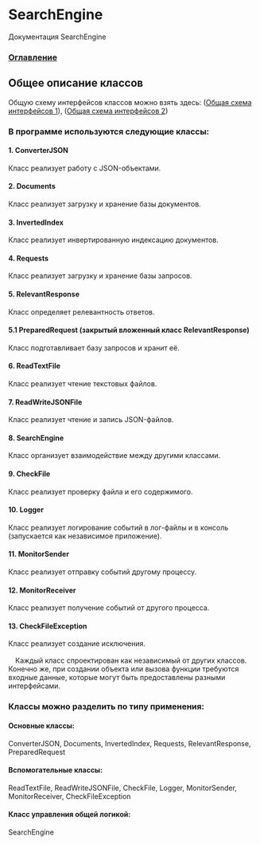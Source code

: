 # SearchEngine
Документация SearchEngine

### [Оглавление](../index.md)

## Общее описание классов
Общую схему интерфейсов классов можно взять здесь: (<a id="raw-url" href="https://raw.githubusercontent.com/AVKazmirchuk/SearchEngine/master/general-scheme.png">Общая схема интерфейсов 1</a>), (<a id="raw-url" href="https://raw.githubusercontent.com/AVKazmirchuk/SearchEngine/master/general-scheme2.png">Общая схема интерфейсов 2</a>)

### В программе используются следующие классы:

#### 1. ConverterJSON
Класс реализует работу с JSON-объектами.
#### 2. Documents
Класс реализует загрузку и хранение базы документов.
#### 3. InvertedIndex
Класс реализует инвертированную индексацию документов.
#### 4. Requests
Класс реализует загрузку и хранение базы запросов.
#### 5. RelevantResponse
Класс определяет релевантность ответов.
#### 5.1 PreparedRequest (закрытый вложенный класс RelevantResponse)
Класс подготавливает базу запросов и хранит её.
#### 6. ReadTextFile
Класс реализует чтение текстовых файлов.
#### 7. ReadWriteJSONFile
Класс реализует чтение и запись JSON-файлов.
#### 8. SearchEngine
Класс организует взаимодействие между другими классами.
#### 9. CheckFile
Класс реализует проверку файла и его содержимого.
#### 10. Logger
Класс реализует логирование событий в лог-файлы и в консоль (запускается как независимое приложение).
#### 11. MonitorSender
Класс реализует отправку событий другому процессу.
#### 12. MonitorReceiver
Класс реализует получение событий от другого процесса.
#### 13. CheckFileException
Класс реализует создание исключения.\
\
&emsp;Каждый класс спроектирован как независимый от других классов. Конечно же, при создании объекта или вызова функции требуются входные данные, которые могут быть предоставлены разными интерфейсами.

### Классы можно разделить по типу применения:
#### Основные классы:
ConverterJSON, Documents, InvertedIndex, Requests, RelevantResponse, PreparedRequest
#### Вспомогательные классы:
ReadTextFile, ReadWriteJSONFile, CheckFile, Logger, MonitorSender, MonitorReceiver, CheckFileException
#### Класс управления общей логикой:
SearchEngine


